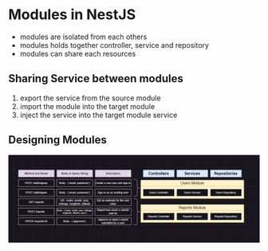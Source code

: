 # Modules in NestJS

- modules are isolated from each others
- modules holds together controller, service and repository
- modules can share each resources

## Sharing Service between modules

1. export the service from the source module
2. import the module into the target module
3. inject the service into the target module service

## Designing Modules

![Alt text](image-1.png)